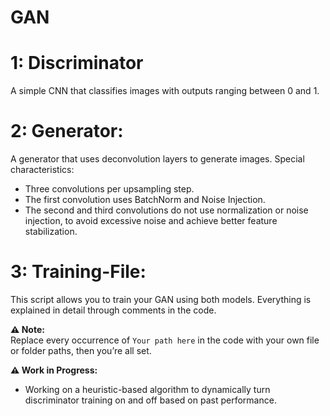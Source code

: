 # GAN

# 1: Discriminator
  A simple CNN that classifies images with outputs ranging between 0 and 1.

# 2: Generator:
  A generator that uses deconvolution layers to generate images.
  Special characteristics:
  - Three convolutions per upsampling step.
  - The first convolution uses BatchNorm and Noise Injection.
  - The second and third convolutions do not use normalization or noise injection, to avoid excessive noise and achieve better feature stabilization.
    
# 3: Training-File:
  This script allows you to train your GAN using both models.
  Everything is explained in detail through comments in the code.


**⚠️ Note:**  
  Replace every occurrence of `Your path here` in the code with your own file or folder paths, then you’re all set.



**⚠️ Work in Progress:**  
 - Working on a heuristic-based algorithm to dynamically turn discriminator training on and off based on past performance.

